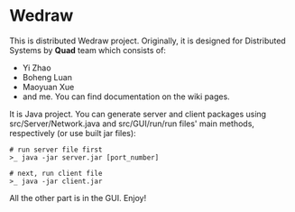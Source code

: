 # Wedraw
This is distributed Wedraw project. Originally, it is designed for Distributed Systems by **Quad** team which consists of:
- Yi Zhao
- Boheng Luan
- Maoyuan Xue
- and me.
You can find documentation on the wiki pages.

It is Java project. You can generate server and client packages using src/Server/Network.java and src/GUI/run/run files' main methods, respectively (or use built jar files):

    # run server file first
    >_ java -jar server.jar [port_number]

    # next, run client file
    >_ java -jar client.jar

All the other part is in the GUI. Enjoy!
